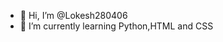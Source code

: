 - 👋 Hi, I’m @Lokesh280406
- 🌱 I’m currently learning Python,HTML and CSS
<!---
Lokesh280406/Lokesh280406 is a ✨ special ✨ repository because its `README.md` (this file) appears on your GitHub profile.
You can click the Preview link to take a look at your changes.
--->

